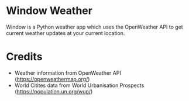 # Window Weather
Window is a Python weather app which uses the OpenWeather API to get current weather updates at your current location.

# Credits

- Weather information from OpenWeather API (https://openweathermap.org/)
- World Citites data from World Urbanisation Prospects (https://population.un.org/wup/)
